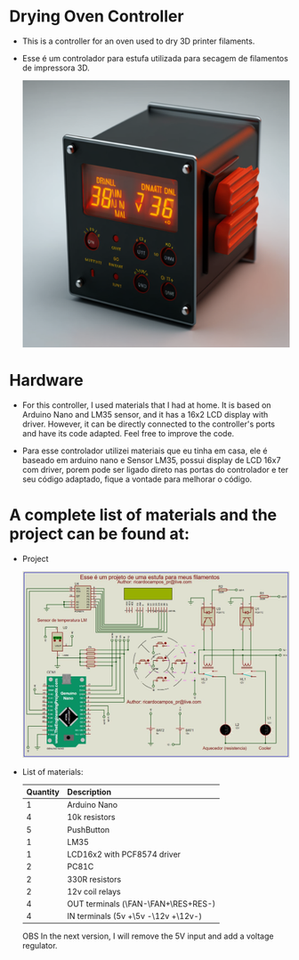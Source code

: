 # Drying Oven Controller

- This is a controller for an oven used to dry 3D printer filaments.
- Esse é um controlador para estufa utilizada para secagem de filamentos de impressora 3D.

    ![control](https://raw.githubusercontent.com/ricardocvel/drying_oven_controller/master/outers/images/controller_for_ovens.png)
# Hardware 

- For this controller, I used materials that I had at home. It is based on Arduino Nano and LM35 sensor, and it has a 16x2 LCD display with driver.
However, it can be directly connected to the controller's ports and have its code adapted. Feel free to improve the code.

- Para esse controlador utilizei materiais que eu tinha em casa, ele é baseado em arduino nano e Sensor LM35, possui display de LCD 16x7 com driver,
porem pode ser ligado direto nas portas do controlador e ter seu código adaptado, fique a vontade para melhorar o código.

# A complete list of materials and the project can be found at:
- Project

  ![Project](https://raw.githubusercontent.com/ricardocvel/drying_oven_controller/master/outers/hardware/hardware.JPG)

- List of materials:

    | Quantity | Description |
    |------|-------|
    |1 | Arduino Nano|
    |4 | 10k resistors|
    |5 | PushButton|
    |1 | LM35|
    |1 | LCD16x2 with PCF8574 driver|
    |2 | PC81C|
    |2 | 330R resistors|
    |2 | 12v coil relays|
    |4 | OUT terminals (\FAN-\FAN+\RES+RES-)    |
    |4 | IN terminals (5v +\5v -\12v +\12v-)|
    OBS	In the next version, I will remove the 5V input and add a voltage regulator.